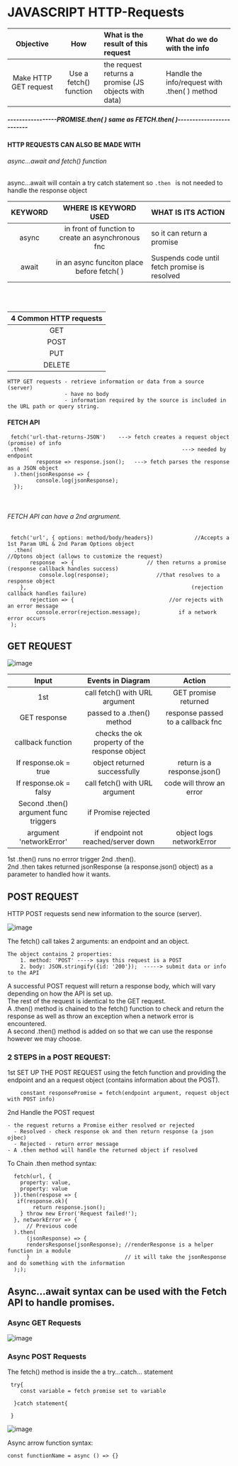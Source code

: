 # JAVASCRIPT HTTP-Requests

|Objective | How | What is the result of this request | What do we do with the info |
|:----------:|:----------:|:----------|:----------|
|Make HTTP GET request | Use a fetch() function | the request returns a promise (JS objects with data) | Handle the info/request with .then( ) method |

##### *****-----------------PROMISE.then( ) same as FETCH.then( )-------------------------*****

#### HTTP REQUESTS CAN ALSO BE MADE WITH
###### async...await and fetch() function <br>
async...await will contain a try catch statement so `.then ` is not needed to handle the response object <br>

|KEYWORD | WHERE IS KEYWORD USED | WHAT IS ITS ACTION |
|:----------:|:----------:|:----------|
|async | in front of function to create an asynchronous fnc | so it can return a promise |
|await | in an async funciton place before fetch( ) | Suspends code until fetch promise is resolved |
<br>
<br>
 
|4 Common HTTP requests |
|:----------:|
  |GET|
 | POST|
 | PUT|
  |DELETE|
  
    HTTP GET requests - retrieve information or data from a source (server)
                      - have no body
                      - information required by the source is included in the URL path or query string.
    
#### FETCH API 

     fetch('url-that-returns-JSON')    ---> fetch creates a request object (promise) of info
     .then(                                                ---> needed by endpoint
             response => response.json();   ---> fetch parses the response as a JSON object
      ).then(jsonResponse => {
             console.log(jsonResponse);
      });
      
<br>

###### FETCH API can have a 2nd argrument. <br>

     fetch('url', { options: method/body/headers})             //Accepts a 1st Param URL & 2nd Param Options object 
      .then(                                                              //Optons object (allows to customize the request)
           response  => {                       // then returns a promise (response callback handles success)
              console.log(response);               //that resolves to a response object 
        },                                                    (rejection callback handles failure)
           rejection => {                              //or rejects with an error message 
             console.error(rejection.message);            if a network error occurs
     );


## GET REQUEST

![image](https://github.com/nafizjiwa/JAVASCRIPT-Fetch-Requests/assets/56348190/a3881c0d-9916-4106-ad0e-91d7b29d53ad)


| Input | Events in Diagram  | Action |
|:----------:|:----------:|:----------:|
|1st | call fetch() with URL argument | GET promise returned|
|GET response| passed to a .then() method | response passed to a callback fnc|
|callback function | checks the ok property of the response object |
| If response.ok = true | object returned successfully | return is a response.json() |
| If response.ok = falsy | call fetch() with URL argument | code will throw an error|
| Second .then() argument func triggers | if Promise rejected ||
| argument 'networkError' | if endpoint not reached/server down | object logs networkError|


1st .then() runs no errror trigger 2nd .then(). <br>
2nd .then takes returned jsonResponse (a response.json() object) as a parameter to handled how it wants.<br>

## POST REQUEST
HTTP POST requests send new information to the source (server).

![image](https://github.com/nafizjiwa/JAVASCRIPT-Fetch-Requests/assets/56348190/efd42bc3-1032-4662-8c02-d253cee435d0)

The fetch() call takes 2 arguments: an endpoint and an object. <BR>

    The object contains 2 properties: 
        1. method: 'POST' ----> says this request is a POST
        2. body: JSON.stringify({id: '200'});  -----> submit data or info to the API

A successful POST request will return a response body, which will vary depending on how the API is set up.<BR>
The rest of the request is identical to the GET request. <BR>
A .then() method is chained to the fetch() function to check and return the response as well as throw an exception when a network error is encountered. <BR>
A second .then() method is added on so that we can use the response however we may choose. <BR>

### 2 STEPS in a POST REQUEST:
1st SET UP THE POST REQUEST using the fetch function and providing the endpoint and an a request object (contains information about the POST).<br>

        constant responsePromise = fetch(endpoint argument, request object with POST info) 
        
2nd Handle the POST request

    - the request returns a Promise either resolved or rejected
      - Resolved - check response ok and then return response (a json ojbec)
      - Rejected - return error message
    - A .then method will handle the returned object if resolved
To Chain .then method syntax:

      fetch(url, {
        property: value, 
        property: value
      }).then(respose => {
       if(response.ok){
            return response.json();
        } throw new Error('Request failed!');
      }, networkError => {
          // Previous code
      ).then(
          (jsonResponse) => {
          rendersResponse(jsonResponse); //renderResponse is a helper function in a module  
          }                              // it will take the jsonResponse and do something with the information 
      ););


## Async…await syntax can be used with the Fetch API to handle promises.
### Async GET Requests

![image](https://github.com/nafizjiwa/JAVASCRIPT-HTTP-Requests/assets/56348190/c4f343a9-bd81-4593-8b6a-dbd57b24a266)

### Async POST Requests
The fetch() method is inside the a try...catch... statement

     try{
        const variable = fetch promise set to variable
        
      }catch statement{
     
     }
![image](https://github.com/nafizjiwa/JAVASCRIPT-HTTP-Requests/assets/56348190/0aeb4a5a-4a77-4660-acff-66f4b630b174)

Async arrow function syntax:

    const functionName = async () => {}






      
